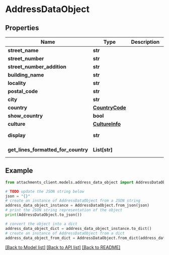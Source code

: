 # AddressDataObject


## Properties

Name | Type | Description | Notes
------------ | ------------- | ------------- | -------------
**street_name** | **str** |  | [optional] 
**street_number** | **str** |  | [optional] 
**street_number_addition** | **str** |  | [optional] 
**building_name** | **str** |  | [optional] 
**locality** | **str** |  | [optional] 
**postal_code** | **str** |  | [optional] 
**city** | **str** |  | [optional] 
**country** | [**CountryCode**](CountryCode.md) |  | [optional] 
**show_country** | **bool** |  | [optional] 
**culture** | [**CultureInfo**](CultureInfo.md) |  | [optional] 
**display** | **str** |  | [optional] [readonly] 
**get_lines_formatted_for_country** | **List[str]** |  | [optional] [readonly] 

## Example

```python
from attachments_client.models.address_data_object import AddressDataObject

# TODO update the JSON string below
json = "{}"
# create an instance of AddressDataObject from a JSON string
address_data_object_instance = AddressDataObject.from_json(json)
# print the JSON string representation of the object
print(AddressDataObject.to_json())

# convert the object into a dict
address_data_object_dict = address_data_object_instance.to_dict()
# create an instance of AddressDataObject from a dict
address_data_object_from_dict = AddressDataObject.from_dict(address_data_object_dict)
```
[[Back to Model list]](../README.md#documentation-for-models) [[Back to API list]](../README.md#documentation-for-api-endpoints) [[Back to README]](../README.md)


